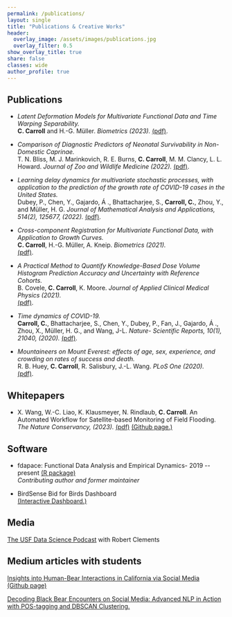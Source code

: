 ```yaml
---
permalink: /publications/
layout: single
title: "Publications & Creative Works"
header:
  overlay_image: /assets/images/publications.jpg
  overlay_filter: 0.5
show_overlay_title: true
share: false
classes: wide
author_profile: true  
---
```



Publications
---------------

+ _Latent Deformation Models for Multivariate Functional Data and Time Warping Separability._<br/>
<b>C. Carroll</b> and H.-G. Müller.  _Biometrics  (2023)._ <a href="/assets/pdf/warpingsep.pdf" target="_blank">(pdf)</a>.

+ _Comparison of Diagnostic Predictors of Neonatal Survivability in Non-Domestic Caprinae._<br/>
T. N. Bliss, M. J. Marinkovich, R. E. Burns, <b>C. Carroll</b>, M. M. Clancy, L. L. Howard. _Journal of Zoo and Wildlife Medicine (2022)._ <a href="/assets/pdf/goats.pdf" target="_blank">(pdf)</a>.

+ _Learning delay dynamics for multivariate stochastic processes, with application to the prediction of the growth rate of COVID-19 cases in the United States._ <br/>
Dubey, P., Chen, Y., Gajardo, Á ., Bhattacharjee, S., <b>Carroll, C.</b>, Zhou, Y.,  and Müller, H. G.  _Journal of Mathematical Analysis and Applications, 514(2), 125677, (2022)._ <a href="/assets/pdf/covid_delay.pdf" target="_blank">(pdf)</a>. <br/>

+  _Cross-component Registration for Multivariate Functional Data, with Application to Growth Curves._<br/>
<b>C. Carroll</b>, H.-G. Müller, A. Kneip.  _Biometrics (2021)._ <br/> <a href="/assets/pdf/xcr.pdf" target="_blank">(pdf)</a>.

+  _A Practical Method to Quantify Knowledge-Based Dose Volume Histogram Prediction Accuracy and Uncertainty with Reference Cohorts._ <br/>
B. Covele, <b>C. Carroll</b>, K. Moore. _Journal of Applied Clinical Medical Physics (2021)._ <br/> <a href="/assets/pdf/dvh.pdf" target="_blank">(pdf)</a>.


+  _Time dynamics of COVID-19._ <br/>
<b>Carroll, C.</b>, Bhattacharjee, S., Chen, Y., Dubey, P., Fan, J., Gajardo, Á ., Zhou, X., Müller, H. G., and Wang, J-L. _Nature- Scientific Reports, 10(1), 21040, (2020)._ <a href="/assets/pdf/covid.pdf" target="_blank">(pdf)</a>. <br/>

+ _Mountaineers on Mount Everest: effects of age, sex, experience, and crowding on rates of success and death._ <br/>
R. B. Huey, <b>C. Carroll</b>, R. Salisbury, J.-L. Wang. _PLoS One (2020)._ <br/> <a href="/assets/pdf/everest.pdf" target="_blank">(pdf)</a>.


Whitepapers
---------------
+ X. Wang, W.-C. Liao, K. Klausmeyer, N. Rindlaub, <b>C. Carroll</b>. An Automated Workflow for Satellite-based Monitoring of Field Flooding. _The Nature Conservancy, (2023)._ 
<a href="/assets/pdf/tnc_birdsense.pdf" target="_blank">(pdf)</a> <a href="https://github.com/XinyiWang-Jessica/TNC-BirdSense-Workflows" target="_blank">(Github page.)</a> 





Software
---------------

+ fdapace: Functional Data Analysis and Empirical Dynamics- 2019 -- present  [(R package)](https://cran.r-project.org/web/packages/fdapace/index.html)<br/>
_Contributing author and former maintainer_ <a href="/assets/images/fdapace_download.png" target="_blank"></a> <br/>

+ BirdSense Bid for Birds Dashboard <br/>
<a href="https://xinyiwang-jessica.github.io/TNC-BirdSense-Workflows/" target="_blank">(Interactive Dashboard.)</a>


Media
---------------
[The USF Data Science Podcast](https://open.spotify.com/show/5SY1TPw3FubdSxCqrxUKZv) with Robert Clements


Medium articles with students
---------------

<a href="https://medium.com/@xinnnnn.ai/bears-in-bytes-1a09cf1fe914" target="_blank">Insights into Human-Bear Interactions in California via Social Media</a> <br/> 
<a href="https://github.com/persecond17/Black_Bear_CDFW2023" target="_blank">(Github page)</a> 

<a href="https://medium.com/@xinnnnn.ai/pos-tagging-and-dbscan-clustering-1543f681588c" target="_blank">Decoding Black Bear Encounters on Social Media: Advanced NLP in Action with POS-tagging and DBSCAN Clustering.</a>

